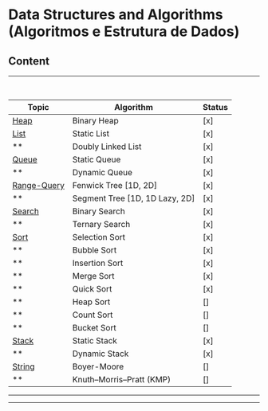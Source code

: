 # Data Structures and Algorithms (Algoritmos e Estrutura de Dados)

## Content
----

<br>

| Topic                       | Algorithm                       | Status |
| --------------------------- | ------------------------------- | ------ |
| [Heap](heap/)               | Binary Heap                     | [x]    |
| [List](list/)               | Static List                     | [x]    |
| **                          | Doubly Linked List              | [x]    |
| [Queue](queue/)             | Static Queue                    | [x]    |
| **                          | Dynamic Queue                   | [x]    |
| [Range-Query](range-query/) | Fenwick Tree  [1D, 2D]          | [x]    |
| **                          | Segment Tree  [1D, 1D Lazy, 2D] | [x]    |
| [Search](search/)           | Binary Search                   | [x]    |
| **                          | Ternary Search                  | [x]    |
| [Sort](sort/)               | Selection Sort                  | [x]    |
| **                          | Bubble Sort                     | [x]    |
| **                          | Insertion Sort                  | [x]    |
| **                          | Merge Sort                      | [x]    |
| **                          | Quick Sort                      | [x]    |
| **                          | Heap Sort                       | []     |
| **                          | Count Sort                      | []     |
| **                          | Bucket Sort                     | []     |
| [Stack](stack/)             | Static Stack                    | [x]    |
| **                          | Dynamic Stack                   | [x]    |
| [String](string/)           | Boyer-Moore                     | []     |
| **                          | Knuth–Morris–Pratt (KMP)        | []     |
----
----

